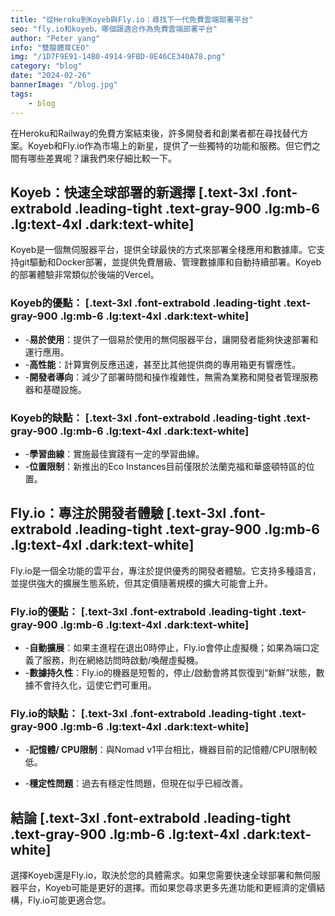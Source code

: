 ```yaml
---
title: "從Heroku到Koyeb與Fly.io：尋找下一代免費雲端部署平台"
seo: "fly.io和koyeb，哪個跟適合作為免費雲端部署平台"
author: "Peter yang"
info: "雙龍體育CEO"
img: "/1D7F9E91-14B0-4914-9FBD-0E46CE340A78.png"
category: "blog"
date: "2024-02-26"
bannerImage: "/blog.jpg"
tags:
    - blog
---
```


在Heroku和Railway的免費方案結束後，許多開發者和創業者都在尋找替代方案。Koyeb和Fly.io作為市場上的新星，提供了一些獨特的功能和服務。但它們之間有哪些差異呢？讓我們來仔細比較一下。

## Koyeb：快速全球部署的新選擇 [.text-3xl .font-extrabold .leading-tight .text-gray-900 .lg:mb-6 .lg:text-4xl .dark:text-white]

Koyeb是一個無伺服器平台，提供全球最快的方式來部署全棧應用和數據庫。它支持git驅動和Docker部署，並提供免費層級、管理數據庫和自動持續部署。Koyeb的部署體驗非常類似於後端的Vercel。

### Koyeb的優點： [.text-3xl .font-extrabold .leading-tight .text-gray-900 .lg:mb-6 .lg:text-4xl .dark:text-white]
- -**易於使用**：提供了一個易於使用的無伺服器平台，讓開發者能夠快速部署和運行應用。
- -**高性能**：計算實例反應迅速，甚至比其他提供商的專用箱更有響應性。
- -**開發者導向**：減少了部署時間和操作複雜性，無需為業務和開發者管理服務器和基礎設施。

### Koyeb的缺點： [.text-3xl .font-extrabold .leading-tight .text-gray-900 .lg:mb-6 .lg:text-4xl .dark:text-white]
- -**學習曲線**：實施最佳實踐有一定的學習曲線。
- -**位置限制**：新推出的Eco Instances目前僅限於法蘭克福和華盛頓特區的位置。

## Fly.io：專注於開發者體驗 [.text-3xl .font-extrabold .leading-tight .text-gray-900 .lg:mb-6 .lg:text-4xl .dark:text-white]

Fly.io是一個全功能的雲平台，專注於提供優秀的開發者體驗。它支持多種語言，並提供強大的擴展生態系統，但其定價隨著規模的擴大可能會上升。

### Fly.io的優點： [.text-3xl .font-extrabold .leading-tight .text-gray-900 .lg:mb-6 .lg:text-4xl .dark:text-white]
- -**自動擴展**：如果主進程在退出0時停止，Fly.io會停止虛擬機；如果為端口定義了服務，則在網絡訪問時啟動/喚醒虛擬機。
- -**數據持久性**：Fly.io的機器是短暫的，停止/啟動會將其恢復到“新鮮”狀態，數據不會持久化，這使它們可重用。

### Fly.io的缺點： [.text-3xl .font-extrabold .leading-tight .text-gray-900 .lg:mb-6 .lg:text-4xl .dark:text-white]
- -**記憶體/ CPU限制**：與Nomad v1平台相比，機器目前的記憶體/CPU限制較低。

- -**穩定性問題**：過去有穩定性問題，但現在似乎已經改善。

## 結論 [.text-3xl .font-extrabold .leading-tight .text-gray-900 .lg:mb-6 .lg:text-4xl .dark:text-white]

選擇Koyeb還是Fly.io，取決於您的具體需求。如果您需要快速全球部署和無伺服器平台，Koyeb可能是更好的選擇。而如果您尋求更多先進功能和更經濟的定價結構，Fly.io可能更適合您。
